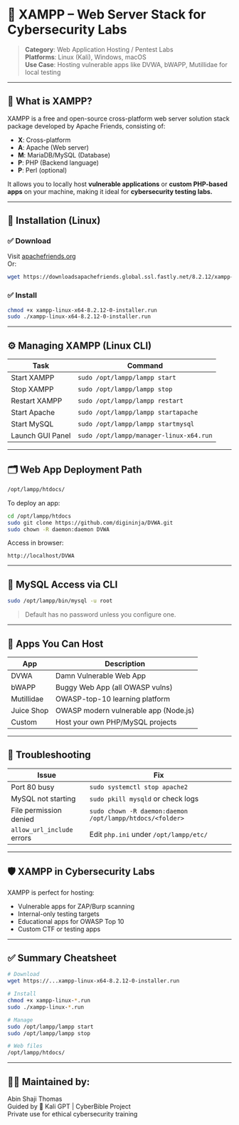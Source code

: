 # 🔧 XAMPP – Web Server Stack for Cybersecurity Labs

> **Category**: Web Application Hosting / Pentest Labs  
> **Platforms**: Linux (Kali), Windows, macOS  
> **Use Case**: Hosting vulnerable apps like DVWA, bWAPP, Mutillidae for local testing

---

## 📘 What is XAMPP?

XAMPP is a free and open-source cross-platform web server solution stack package developed by Apache Friends, consisting of:

- **X**: Cross-platform
- **A**: Apache (Web server)
- **M**: MariaDB/MySQL (Database)
- **P**: PHP (Backend language)
- **P**: Perl (optional)

It allows you to locally host **vulnerable applications** or **custom PHP-based apps** on your machine, making it ideal for **cybersecurity testing labs.**

---

## 🔧 Installation (Linux)

### ✅ Download

Visit [apachefriends.org](https://www.apachefriends.org)  
Or:

```bash
wget https://downloadsapachefriends.global.ssl.fastly.net/8.2.12/xampp-linux-x64-8.2.12-0-installer.run
```

### ✅ Install

```bash
chmod +x xampp-linux-x64-8.2.12-0-installer.run
sudo ./xampp-linux-x64-8.2.12-0-installer.run
```

---

## ⚙️ Managing XAMPP (Linux CLI)

| Task             | Command                                  |
|------------------|-------------------------------------------|
| Start XAMPP      | `sudo /opt/lampp/lampp start`            |
| Stop XAMPP       | `sudo /opt/lampp/lampp stop`             |
| Restart XAMPP    | `sudo /opt/lampp/lampp restart`          |
| Start Apache     | `sudo /opt/lampp/lampp startapache`      |
| Start MySQL      | `sudo /opt/lampp/lampp startmysql`       |
| Launch GUI Panel | `sudo /opt/lampp/manager-linux-x64.run`  |

---

## 🗂️ Web App Deployment Path

```bash
/opt/lampp/htdocs/
```

To deploy an app:

```bash
cd /opt/lampp/htdocs
sudo git clone https://github.com/digininja/DVWA.git
sudo chown -R daemon:daemon DVWA
```

Access in browser:  
```
http://localhost/DVWA
```

---

## 🐬 MySQL Access via CLI

```bash
sudo /opt/lampp/bin/mysql -u root
```

> Default has no password unless you configure one.

---

## 🧪 Apps You Can Host

| App        | Description                             |
|------------|-----------------------------------------|
| DVWA       | Damn Vulnerable Web App                 |
| bWAPP      | Buggy Web App (all OWASP vulns)         |
| Mutillidae | OWASP-top-10 learning platform          |
| Juice Shop | OWASP modern vulnerable app (Node.js)   |
| Custom     | Host your own PHP/MySQL projects        |

---

## 🚫 Troubleshooting

| Issue                        | Fix                                           |
|-----------------------------|-----------------------------------------------|
| Port 80 busy                | `sudo systemctl stop apache2`                 |
| MySQL not starting          | `sudo pkill mysqld` or check logs             |
| File permission denied      | `sudo chown -R daemon:daemon /opt/lampp/htdocs/<folder>` |
| `allow_url_include` errors  | Edit `php.ini` under `/opt/lampp/etc/`        |

---

## 🛡️ XAMPP in Cybersecurity Labs

XAMPP is perfect for hosting:
- Vulnerable apps for ZAP/Burp scanning
- Internal-only testing targets
- Educational apps for OWASP Top 10
- Custom CTF or testing apps

---

## ✅ Summary Cheatsheet

```bash
# Download
wget https://...xampp-linux-x64-8.2.12-0-installer.run

# Install
chmod +x xampp-linux-*.run
sudo ./xampp-linux-*.run

# Manage
sudo /opt/lampp/lampp start
sudo /opt/lampp/lampp stop

# Web files
/opt/lampp/htdocs/
```

---

## 👨‍🏫 Maintained by:

Abin Shaji Thomas  
Guided by 🐉 Kali GPT | CyberBible Project  
Private use for ethical cybersecurity training

